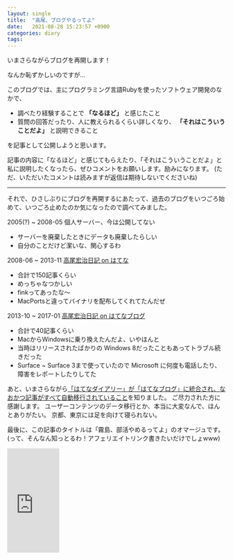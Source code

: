 ```yaml
---
layout: single
title:  "高尾、ブログやるってよ"
date:   2021-08-28 15:23:57 +0900
categories: diary
tags:
---
```


いまさらながらブログを再開します！

なんか恥ずかしいのですが...

このブログでは、主にプログラミング言語Rubyを使ったソフトウェア開発のなかで、

- 調べたり経験することで **「なるほど」** と感じたこと
- 質問の回答だったり、人に教えられるくらい詳しくなり、 **「それはこういうことだよ」** と説明できること

を記事として公開しようと思います。

記事の内容に「なるほど」と感じてもらえたり、「それはこういうことだよ」と私に説明したくなったら、ぜひコメントをお願いします。励みになります。
(ただ、いただいたコメントは読みますが返信は期待しないでくださいね)

- - -

それで、ひさしぶりにブログを再開するにあたって、過去のブログをいつごろ始めて、いつごろ止めたのか気になったので調べてみました。

2005(?) ~ 2008-05 個人サーバー、今は公開してない
- サーバーを廃棄したときにデータも廃棄したらしい
- 自分のことだけど潔いな、関心するわ

2008-06 ~ 2013-11 [高尾宏治日記 on はてな](https://kouji0625.hatenadiary.org/)
- 合計で150記事くらい
- めっちゃなつかしい
- finkってあったな〜
- MacPortsと違ってバイナリを配布してくれてたんだぜ

2013-10 ~ 2017-01 [高尾宏治日記 on はてなブログ](https://takaokouji.hatenablog.com/)
- 合計で40記事くらい
- MacからWindowsに乗り換えたんだよ、いやほんと
- 当時はリリースされたばかりの Windows 8だったこともあってトラブル続きだった
- Surface ~ Surface 3まで使っていたので Microsoft に何度も電話したり、障害をレポートしたりしてた

あと、いまさらながら[「はてなダイアリー」が「はてなブログ」に統合され、なおかつ記事がすべて自動移行されていること](https://diary.hatenastaff.com/entry/20180830/blog_unify)を知りました。
ご尽力された方に感謝します。
ユーザーコンテンツのデータ移行とか、本当に大変なんで、ほんとありがたい。
京都、東京には足を向けて寝られない。

最後に、この記事のタイトルは「霧島、部活やめるってよ」のオマージュです。
(って、そんなん知っとるわ！アフェリエイトリンク書きたいだけでしょwww)

<iframe style="width:120px;height:240px;" marginwidth="0" marginheight="0" scrolling="no" frameborder="0" src="https://rcm-fe.amazon-adsystem.com/e/cm?ref=qf_sp_asin_til&t=takaokouji-22&m=amazon&o=9&p=8&l=as1&IS2=1&detail=1&asins=B00FIWT45W&linkId=a2e70aa50bfaa81f3b880ac0fc2ccb6a&bc1=000000&amp;lt1=_blank&fc1=333333&lc1=0066c0&bg1=ffffff&f=ifr">
    </iframe>
